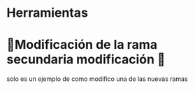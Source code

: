 # Herramientas

# 🚨Modificación de la rama secundaria modificación 🚨

solo es un ejemplo de como modifico una de las nuevas ramas



